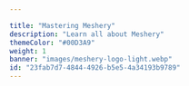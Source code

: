 ```yaml
---

title: "Mastering Meshery"
description: "Learn all about Meshery"
themeColor: "#00D3A9"
weight: 1
banner: "images/meshery-logo-light.webp"
id: "23fab7d7-4844-4926-b5e5-4a34193b9789"
---
```


<!--
  This file is only used to render the courses list within a learning path.
  Check the Learn-Layer5 folder under src/sections/, src/templates for more understanding of how the data is used
-->
